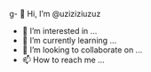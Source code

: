 g- 👋 Hi, I’m @uziziziuzuz
- 👀 I’m interested in ...
- 🌱 I’m currently learning ...
- 💞️ I’m looking to collaborate on ...
- 📫 How to reach me ...

<!---
uziziziuzuz/uziziziuzuz is a ✨ special ✨ repository because its `README.md` (this file) appears on your GitHub profile.
You can click the Preview link to take a look at your changes.
--->

